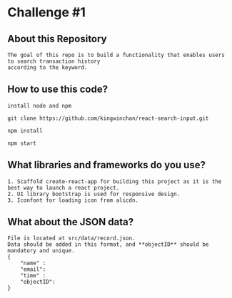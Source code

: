 # Challenge #1
## About this Repository
    The goal of this repo is to build a functionality that enables users to search transaction history  
    according to the keyword.

## How to use this code?
`install node and npm`

`git clone https://github.com/kingwinchan/react-search-input.git`

`npm install`

`npm start`

## What libraries and frameworks do you use?
    1. Scaffold create-react-app for building this project as it is the best way to launch a react project.
    2. UI library bootstrap is used for responsive design.
    3. Iconfont for loading icon from alicdn.

## What about the JSON data?
    File is located at src/data/record.json.  
    Data should be added in this format, and **objectID** should be mandatory and unique.
    {
        "name" : 
        "email": 
        "time" : 
        "objectID": 
    }